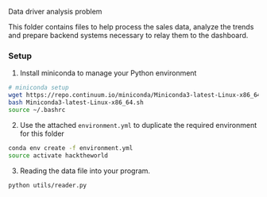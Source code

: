 Data driver analysis problem

This folder contains files to help process the sales data, analyze the trends
and prepare backend systems necessary to relay them to the dashboard.

### Setup

1. Install miniconda to manage your Python environment
```bash
# miniconda setup
wget https://repo.continuum.io/miniconda/Miniconda3-latest-Linux-x86_64.sh
bash Miniconda3-latest-Linux-x86_64.sh
source ~/.bashrc
```

2. Use the attached `environment.yml` to duplicate the required environment for
   this folder
```bash
conda env create -f environment.yml
source activate hacktheworld
```

3. Reading the data file into your program.
```bash
python utils/reader.py
```

